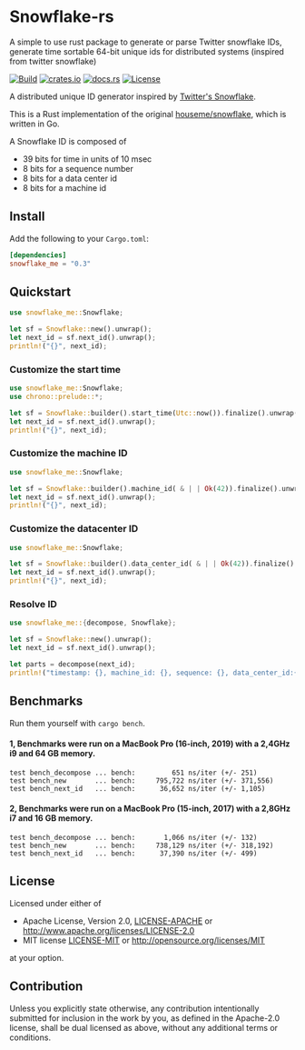 # Snowflake-rs

A simple to use rust package to generate or parse Twitter snowflake IDs, generate time sortable 64-bit unique ids for
distributed systems (inspired from twitter snowflake)

[![Build](https://github.com/houseme/snowflake-rs/workflows/Build/badge.svg)](https://github.com/houseme/snowflake-rs/actions?query=workflow%3ABuild)
[![crates.io](https://img.shields.io/crates/v/snowflake_me.svg)](https://crates.io/crates/snowflake_me)
[![docs.rs](https://docs.rs/snowflake_me/badge.svg)](https://docs.rs/snowflake_me/)
[![License](https://img.shields.io/crates/l/snowflake_me)](LICENSE-APACHE)

A distributed unique ID generator inspired by [Twitter's Snowflake](https://blog.twitter.com/2010/announcing-snowflake).

This is a Rust implementation of the original [houseme/snowflake](https://github.com/houseme/snowflake), which is
written in Go.

A Snowflake ID is composed of

- 39 bits for time in units of 10 msec
- 8 bits for a sequence number
- 8 bits for a data center id
- 8 bits for a machine id

## Install

Add the following to your `Cargo.toml`:

```toml
[dependencies]
snowflake_me = "0.3"
```

## Quickstart

```rust
use snowflake_me::Snowflake;

let sf = Snowflake::new().unwrap();
let next_id = sf.next_id().unwrap();
println!("{}", next_id);
```

### Customize the start time

```rust
use snowflake_me::Snowflake;
use chrono::prelude::*;

let sf = Snowflake::builder().start_time(Utc::now()).finalize().unwrap();
let next_id = sf.next_id().unwrap();
println!("{}", next_id);
```

### Customize the machine ID

```rust 
use snowflake_me::Snowflake;

let sf = Snowflake::builder().machine_id( & | | Ok(42)).finalize().unwrap();
let next_id = sf.next_id().unwrap();
println!("{}", next_id);
``` 

### Customize the datacenter ID

```rust
use snowflake_me::Snowflake;

let sf = Snowflake::builder().data_center_id( & | | Ok(42)).finalize().unwrap();
let next_id = sf.next_id().unwrap();
println!("{}", next_id);
```

### Resolve ID

```rust
use snowflake_me::{decompose, Snowflake};

let sf = Snowflake::new().unwrap();
let next_id = sf.next_id().unwrap();

let parts = decompose(next_id);
println!("timestamp: {}, machine_id: {}, sequence: {}, data_center_id:{}", parts.time, parts.machine_id, parts.sequence, parts.data_center_id);
```

## Benchmarks

Run them yourself with `cargo bench`.

#### 1, Benchmarks were run on a MacBook Pro (16-inch, 2019) with a 2,4GHz i9 and 64 GB memory.

```benchmark
test bench_decompose ... bench:         651 ns/iter (+/- 251)
test bench_new       ... bench:     795,722 ns/iter (+/- 371,556)
test bench_next_id   ... bench:      36,652 ns/iter (+/- 1,105)
```

#### 2, Benchmarks were run on a MacBook Pro (15-inch, 2017) with a 2,8GHz i7 and 16 GB memory.

```benchmark
test bench_decompose ... bench:       1,066 ns/iter (+/- 132)
test bench_new       ... bench:     738,129 ns/iter (+/- 318,192)
test bench_next_id   ... bench:      37,390 ns/iter (+/- 499)
```

## License

Licensed under either of

* Apache License, Version 2.0, [LICENSE-APACHE](LICENSE-APACHE) or http://www.apache.org/licenses/LICENSE-2.0
* MIT license [LICENSE-MIT](LICENSE-MIT) or http://opensource.org/licenses/MIT

at your option.

## Contribution

Unless you explicitly state otherwise, any contribution intentionally submitted for inclusion in the work by you, as
defined in the Apache-2.0 license, shall be dual licensed as above, without any additional terms or conditions.
